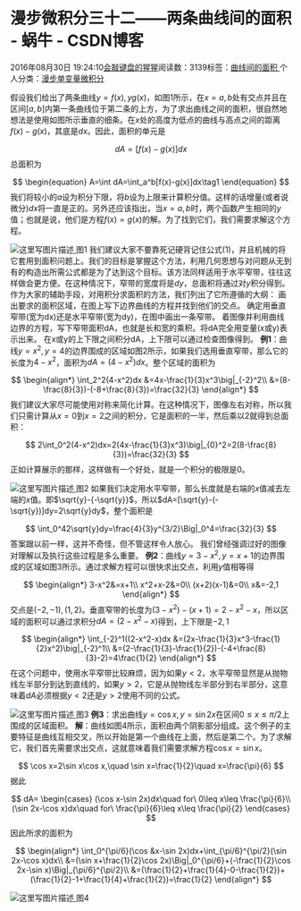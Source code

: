 
# 漫步微积分三十二——两条曲线间的面积 - 蜗牛 - CSDN博客


2016年08月30日 19:24:10[会敲键盘的猩猩](https://me.csdn.net/u010182633)阅读数：3139标签：[曲线间的面积																](https://so.csdn.net/so/search/s.do?q=曲线间的面积&t=blog)个人分类：[漫步单变量微积分																](https://blog.csdn.net/u010182633/article/category/6303247)


假设我们给出了两条曲线$y=f(x),yg(x)$，如图1所示，在$x=a,b$处有交点并且在区间$[a,b]$内第一条曲线位于第二条的上方，为了求出曲线之间的面积，很自然地想法是使用如图所示垂直的细条。在$x$处的高度为低点的曲线与高点之间的距离$f(x)-g(x)$，其底是$dx$。因此，面积的单元是

$$
dA=[f(x)-g(x)]dx
$$
总面积为

$$
\begin{equation}
A=\int dA=\int_a^b[f(x)-g(x)]dx\tag1
\end{equation}
$$
我们将较小的$a$设为积分下限，将$b$设为上限来计算积分值。这样的话增量(或者说微分)$dx$将一直是正的。另外还应该指出，当$x=a,b$时，两个函数产生相同的$y$值；也就是说，他们是方程$f(x)=g(x)$的解。为了找到它们，我们需要求解这个方程。

![这里写图片描述](https://img-blog.csdn.net/20160830192233988)[ ](https://img-blog.csdn.net/20160830192233988)
图1
我们建议大家不要靠死记硬背记住公式(1)，并且机械的将它套用到面积问题上。我们的目标是掌握这个方法，利用几何思想与对问题从无到有的构造出所需公式都是为了达到这个目标。该方法同样适用于水平窄带，往往这样做会更方便。在这种情况下，窄带的宽度将是$dy$，总面积将通过对$y$积分得到。
作为大家的辅助手段，对用积分求面积的方法，我们列出了它所遵循的大纲：
画出要求的面积区域，在图上写下边界曲线的方程并找到他们的交点。
确定用垂直窄带(宽为dx)还是水平窄带(宽为dy)，在图中画出一条窄带。
着图像并利用曲线边界的方程，写下窄带面积dA，也就是长和宽的乘积。将dA完全用变量(x或y)表示出来。
在x或y的上下限之间积分dA，上下限可以通过检查图像得到。
**例1**：曲线$y=x^2,y=4$的边界围成的区域如图2所示，如果我们选用垂直窄带，那么它的长度为$4-x^2$，面积为$dA=(4-x^2)dx$。整个区域的面积为

$$
\begin{align*}
\int_2^2(4-x^2)dx
&=4x-\frac{1}{3}x^3\big|_{-2}^2\\
&=(8-\frac{8}{3})-(-8+\frac{8}{3})=\frac{32}{3}
\end{align*}
$$
我们建议大家尽可能使用对称来简化计算。在这种情况下，图像左右对称，所以我们只需计算从$x=0$到$x=2$之间的积分，它是面积的一半，然后乘以2就得到总面积：

$$
2\int_0^2(4-x^2)dx=2(4x-\frac{1}{3}x^3)\big|_{0}^2=2(8-\frac{8}{3})=\frac{32}{3}
$$
正如计算展示的那样，这样做有一个好处，就是一个积分的极限是0。

![这里写图片描述](https://img-blog.csdn.net/20160830192207957)[ ](https://img-blog.csdn.net/20160830192207957)
图2
如果我们决定用水平窄带，那么长度就是右端的$x$值减去左端的$x$值。即$\sqrt{y}-{-\sqrt{y}}$，所以$dA=[\sqrt{y}-(-\sqrt{y})]dy=2\sqrt{y}dy$，整个面积是

$$
\int_0^42\sqrt{y}dy=\frac{4}{3}y^{3/2}\Big|_0^4=\frac{32}{3}
$$
答案跟以前一样，这并不奇怪，但不管这样令人放心。
我们曾经强调过好的图像对理解以及执行这些过程是多么重要。
**例2**：曲线$y=3-x^2,y=x+1$的边界围成的区域如图3所示。通过求解方程可以很快求出交点，利用$y$值相等得

$$
\begin{align*}
3-x^2&=x+1\\
x^2+x-2&=0\\
(x+2)(x-1)&=0\\
x&=-2,1
\end{align*}
$$
交点是$(-2,-1),(1,2)$。垂直窄带的长度为$(3-x^2)-(x+1)=2-x^2-x$，所以区域的面积可以通过求积分$dA=(2-x^2-x)$得到，上下限是$-2,1$

$$
\begin{align*}
\int_{-2}^1((2-x^2-x)dx
&=(2x-\frac{1}{3}x^3-\frac{1}{2}x^2)\big|_{-2}^1\\
&=(2-\frac{1}{3}-\frac{1}{2})-(-4+\frac{8}{3}-2)=4\frac{1}{2}
\end{align*}
$$
在这个问题中，使用水平窄带比较麻烦，因为如果$y<2$，水平窄带显然是从抛物线左半部分到达到直线的，如果$y>2$，它是从抛物线左半部分到右半部分，这意味着$dA$必须根据$y<2$还是$y>2$使用不同的公式。

![这里写图片描述](https://img-blog.csdn.net/20160830192143285)[ ](https://img-blog.csdn.net/20160830192143285)
图3
**例3**：求出曲线$y=\cos x,y=\sin 2x$在区间$0\leq x\leq \pi/2$上围成的区域面积。
**解**：曲线如图4所示，面积由两个阴影部分组成。这个例子的主要特征是曲线互相交叉，所以开始是第一个曲线在上面，然后是第二个。为了求解它，我们首先需要求出交点，这就意味着我们需要求解方程$\cos x=\sin x$。

$$
\cos x=2\sin x\cos x,\quad \sin x=\frac{1}{2}\quad x=\frac{\pi}{6}
$$
据此

$$
dA=
\begin{cases}
(\cos x-\sin 2x)dx\quad for\ 0\leq x\leq \frac{\pi}{6}\\
(\sin 2x-\cos x)dx\quad for\ \frac{\pi}{6}\leq x\leq \frac{\pi}{2}
\end{cases}
$$
因此所求的面积为

$$
\begin{align*}
\int_0^{\pi/6}(\cos &x-\sin 2x)dx+\int_{\pi/6}^{\pi/2}(\sin 2x-\cos x)dx\\
&=(\sin x+\frac{1}{2}\cos 2x)\Big|_0^{\pi/6}+(-\frac{1}{2}\cos 2x-\sin x)\Big|_{\pi/6}^{\pi/2}\\
&=(\frac{1}{2}+\frac{1}{4}-0-\frac{1}{2})+(\frac{1}{2}-1+\frac{1}{4}+\frac{1}{2})=\frac{1}{2}
\end{align*}
$$

![这里写图片描述](https://img-blog.csdn.net/20160830192116894)[ ](https://img-blog.csdn.net/20160830192116894)
图4

[
						](https://img-blog.csdn.net/20160830192116894)
[
	](https://img-blog.csdn.net/20160830192116894)
